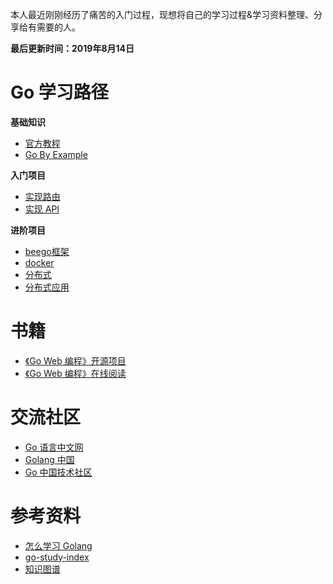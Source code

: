 本人最近刚刚经历了痛苦的入门过程，现想将自己的学习过程&学习资料整理、分享给有需要的人。

**最后更新时间：2019年8月14日**

# Go 学习路径

**基础知识**

- [官方教程](https://tour.golang.org)
- [Go By Example](https://gobyexample.com/)

**入门项目**

- [实现路由](https://github.com/hoisie/web)
- [实现 API](https://github.com/icub3d/home/)

**进阶项目**

- [beego框架](https://github.com/astaxie/beego)
- [docker](https://www.docker.com/)
- [分布式](https://github.com/skynetservices/skynet-archive)
- [分布式应用](https://github.com/etcd-io/etcd)


# 书籍

- [《Go Web 编程》开源项目](https://github.com/astaxie/build-web-application-with-golang)
- [《Go Web 编程》在线阅读](https://astaxie.gitbooks.io/build-web-application-with-golang/zh/)

# 交流社区

- [Go 语言中文网](https://studygolang.com/)
- [Golang 中国](https://www.golangtc.com/)
- [Go 中国技术社区](https://gocn.vip/)

# 参考资料

- [怎么学习 Golang](https://www.zhihu.com/question/23486344/answer/24770195)
- [go-study-index](https://github.com/Unknwon/go-study-index)
- [知识图谱](https://www.processon.com/view/link/5a9ba4c8e4b0a9d22eb3bdf0#map)



